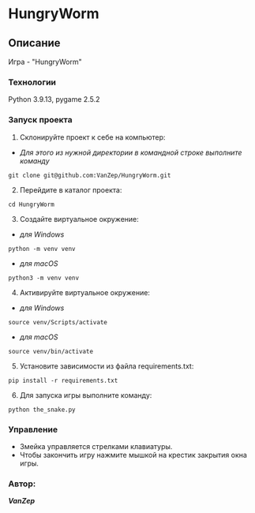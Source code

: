 # HungryWorm

## Описание
Игра - "HungryWorm"

### Технологии
Python 3.9.13, pygame 2.5.2

### Запуск проекта
1. Склонируйте проект к себе на компьютер:
+ *Для этого из нужной директории в командной строке выполните команду*
```
git clone git@github.com:VanZep/HungryWorm.git
```
2. Перейдите в каталог проекта:
```
cd HungryWorm
```
3. Создайте виртуальное окружение:
+ *для Windows*
```
python -m venv venv
```
+ *для macOS*
```
python3 -m venv venv
```
4. Активируйте виртуальное окружение:
+ *для Windows*
```
source venv/Scripts/activate
```
+ *для macOS*
```
source venv/bin/activate
```
5. Установите зависимости из файла requirements.txt:
```
pip install -r requirements.txt
```
6. Для запуска игры выполните команду:
```
python the_snake.py
```

### Управление
- Змейка управляется стрелками клавиатуры.
- Чтобы закончить игру нажмите мышкой на крестик закрытия окна игры.

### Автор:
***VanZep***

